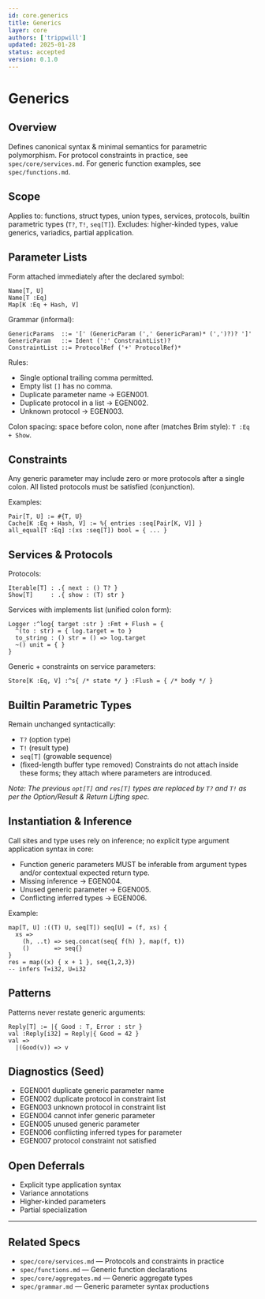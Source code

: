 ```yaml
---
id: core.generics
title: Generics
layer: core
authors: ['trippwill']
updated: 2025-01-28
status: accepted
version: 0.1.0
---
```


# Generics

## Overview

Defines canonical syntax & minimal semantics for parametric polymorphism. For protocol constraints in practice, see `spec/core/services.md`. For generic function examples, see `spec/functions.md`.

## Scope
Applies to: functions, struct types, union types, services, protocols, builtin parametric types (`T?`, `T!`, `seq[T]`).
Excludes: higher-kinded types, value generics, variadics, partial application.

## Parameter Lists

Form attached immediately after the declared symbol:
```
Name[T, U]
Name[T :Eq]
Map[K :Eq + Hash, V]
```
Grammar (informal):
```
GenericParams  ::= '[' (GenericParam (',' GenericParam)* (',')?)? ']'
GenericParam   ::= Ident (':' ConstraintList)?
ConstraintList ::= ProtocolRef ('+' ProtocolRef)*
```
Rules:
- Single optional trailing comma permitted.
- Empty list `[]` has no comma.
- Duplicate parameter name → EGEN001.
- Duplicate protocol in a list → EGEN002.
- Unknown protocol → EGEN003.

Colon spacing: space before colon, none after (matches Brim style): `T :Eq + Show`.

## Constraints
Any generic parameter may include zero or more protocols after a single colon.
All listed protocols must be satisfied (conjunction).

Examples:
```brim
Pair[T, U] := #{T, U}
Cache[K :Eq + Hash, V] := %{ entries :seq[Pair[K, V]] }
all_equal[T :Eq] :(xs :seq[T]) bool = { ... }
```

## Services & Protocols
Protocols:
```brim
Iterable[T] : .{ next : () T? }
Show[T]     : .{ show : (T) str }
```
Services with implements list (unified colon form):
```brim
Logger :^log{ target :str } :Fmt + Flush = {
  ^(to : str) = { log.target = to }
  to_string : () str = () => log.target
  ~() unit = { }
}
```
Generic + constraints on service parameters:
```brim
Store[K :Eq, V] :^s{ /* state */ } :Flush = { /* body */ }
```

## Builtin Parametric Types
Remain unchanged syntactically:
- `T?` (option type)
- `T!` (result type)
- `seq[T]` (growable sequence)
- (fixed-length buffer type removed)
Constraints do not attach inside these forms; they attach where parameters are introduced.

*Note: The previous `opt[T]` and `res[T]` types are replaced by `T?` and `T!` as per the Option/Result & Return Lifting spec.*

## Instantiation & Inference
Call sites and type uses rely on inference; no explicit type argument application syntax in core:
- Function generic parameters MUST be inferable from argument types and/or contextual expected return type.
- Missing inference → EGEN004.
- Unused generic parameter → EGEN005.
- Conflicting inferred types → EGEN006.

Example:
```brim
map[T, U] :((T) U, seq[T]) seq[U] = (f, xs) {
  xs =>
    (h, ..t) => seq.concat(seq{ f(h) }, map(f, t))
    ()       => seq{}
}
res = map((x) { x + 1 }, seq{1,2,3})
-- infers T=i32, U=i32
```

## Patterns
Patterns never restate generic arguments:
```brim
Reply[T] := |{ Good : T, Error : str }
val :Reply[i32] = Reply|{ Good = 42 }
val =>
  |(Good(v)) => v
```

## Diagnostics (Seed)
- EGEN001 duplicate generic parameter name
- EGEN002 duplicate protocol in constraint list
- EGEN003 unknown protocol in constraint list
- EGEN004 cannot infer generic parameter
- EGEN005 unused generic parameter
- EGEN006 conflicting inferred types for parameter
- EGEN007 protocol constraint not satisfied

## Open Deferrals
- Explicit type application syntax
- Variance annotations
- Higher-kinded parameters
- Partial specialization

---

## Related Specs

- `spec/core/services.md` — Protocols and constraints in practice
- `spec/functions.md` — Generic function declarations
- `spec/core/aggregates.md` — Generic aggregate types
- `spec/grammar.md` — Generic parameter syntax productions
